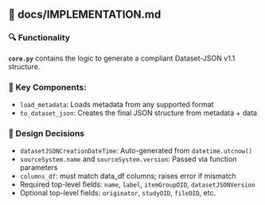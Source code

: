 ## 📄 docs/IMPLEMENTATION.md

### 🔍 Functionality

**`core.py`** contains the logic to generate a compliant Dataset-JSON v1.1 structure.

### 🧱 Key Components:

* `load_metadata`: Loads metadata from any supported format
* `to_dataset_json`: Creates the final JSON structure from metadata + data

### 🎯 Design Decisions

* `datasetJSONCreationDateTime`: Auto-generated from `datetime.utcnow()`
* `sourceSystem.name` and `sourceSystem.version`: Passed via function parameters
* `columns_df`: must match data\_df columns; raises error if mismatch
* Required top-level fields: `name`, `label`, `itemGroupOID`, `datasetJSONVersion`
* Optional top-level fields: `originator`, `studyOID`, `fileOID`, etc.
